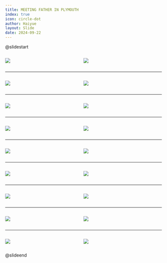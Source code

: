 ```yaml
---
title: MEETING FATHER IN PLYMOUTH
index: true
icon: circle-dot
author: Haiyue
layout: Slide
date: 2024-09-22
---
```

 
@slidestart

<div style="display:flex">
<div style="flex:1">

![](https://raw.githubusercontent.com/yclord/reading/refs/heads/master/english/Level-O/MEETING%20FATHER%20IN%20PLYMOUTH/001.webp)
</div>
<div style="flex:1">

![](https://raw.githubusercontent.com/yclord/reading/refs/heads/master/english/Level-O/MEETING%20FATHER%20IN%20PLYMOUTH/002.webp)
</div>
</div>

---

<div style="display:flex">
<div style="flex:1">

![](https://raw.githubusercontent.com/yclord/reading/refs/heads/master/english/Level-O/MEETING%20FATHER%20IN%20PLYMOUTH/003.webp)
</div>
<div style="flex:1">

![](https://raw.githubusercontent.com/yclord/reading/refs/heads/master/english/Level-O/MEETING%20FATHER%20IN%20PLYMOUTH/004.webp)
</div>
</div>

---

<div style="display:flex">
<div style="flex:1">

![](https://raw.githubusercontent.com/yclord/reading/refs/heads/master/english/Level-O/MEETING%20FATHER%20IN%20PLYMOUTH/005.webp)
</div>
<div style="flex:1">

![](https://raw.githubusercontent.com/yclord/reading/refs/heads/master/english/Level-O/MEETING%20FATHER%20IN%20PLYMOUTH/006.webp)
</div>
</div>

---

<div style="display:flex">
<div style="flex:1">

![](https://raw.githubusercontent.com/yclord/reading/refs/heads/master/english/Level-O/MEETING%20FATHER%20IN%20PLYMOUTH/007.webp)
</div>
<div style="flex:1">

![](https://raw.githubusercontent.com/yclord/reading/refs/heads/master/english/Level-O/MEETING%20FATHER%20IN%20PLYMOUTH/008.webp)
</div>
</div>

---

<div style="display:flex">
<div style="flex:1">

![](https://raw.githubusercontent.com/yclord/reading/refs/heads/master/english/Level-O/MEETING%20FATHER%20IN%20PLYMOUTH/009.webp)
</div>
<div style="flex:1">

![](https://raw.githubusercontent.com/yclord/reading/refs/heads/master/english/Level-O/MEETING%20FATHER%20IN%20PLYMOUTH/010.webp)
</div>
</div>

---

<div style="display:flex">
<div style="flex:1">

![](https://raw.githubusercontent.com/yclord/reading/refs/heads/master/english/Level-O/MEETING%20FATHER%20IN%20PLYMOUTH/011.webp)
</div>
<div style="flex:1">

![](https://raw.githubusercontent.com/yclord/reading/refs/heads/master/english/Level-O/MEETING%20FATHER%20IN%20PLYMOUTH/012.webp)
</div>
</div>

---

<div style="display:flex">
<div style="flex:1">

![](https://raw.githubusercontent.com/yclord/reading/refs/heads/master/english/Level-O/MEETING%20FATHER%20IN%20PLYMOUTH/013.webp)
</div>
<div style="flex:1">

![](https://raw.githubusercontent.com/yclord/reading/refs/heads/master/english/Level-O/MEETING%20FATHER%20IN%20PLYMOUTH/014.webp)
</div>
</div>

---

<div style="display:flex">
<div style="flex:1">

![](https://raw.githubusercontent.com/yclord/reading/refs/heads/master/english/Level-O/MEETING%20FATHER%20IN%20PLYMOUTH/015.webp)
</div>
<div style="flex:1">

![](https://raw.githubusercontent.com/yclord/reading/refs/heads/master/english/Level-O/MEETING%20FATHER%20IN%20PLYMOUTH/016.webp)
</div>
</div>

---

<div style="display:flex">
<div style="flex:1">

![](https://raw.githubusercontent.com/yclord/reading/refs/heads/master/english/Level-O/MEETING%20FATHER%20IN%20PLYMOUTH/017.webp)
</div>
<div style="flex:1">

![](https://raw.githubusercontent.com/yclord/reading/refs/heads/master/english/Level-O/MEETING%20FATHER%20IN%20PLYMOUTH/018.webp)
</div>
</div>

@slideend